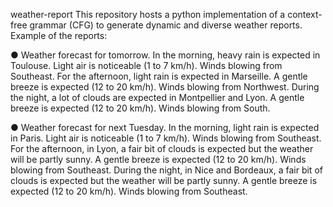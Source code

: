 weather-report
This repository hosts a python implementation of a context-free grammar (CFG) to generate dynamic and diverse weather reports. Example of the reports:

● Weather forecast for tomorrow. In the morning, heavy rain is expected in Toulouse. Light air is noticeable (1 to 7 km/h). Winds blowing from Southeast. For the afternoon, light rain is expected in Marseille. A gentle breeze is expected (12 to 20 km/h). Winds blowing from Northwest. During the night, a lot of clouds are expected in Montpellier and Lyon. A gentle breeze is expected (12 to 20 km/h). Winds blowing from South.

● Weather forecast for next Tuesday. In the morning, light rain is expected in Paris. Light air is noticeable (1 to 7 km/h). Winds blowing from Southeast. For the afternoon, in Lyon, a fair bit of clouds is expected but the weather will be partly sunny. A gentle breeze is expected (12 to 20 km/h). Winds blowing from Southeast. During the night, in Nice and Bordeaux, a fair bit of clouds is expected but the weather will be partly sunny. A gentle breeze is expected (12 to 20 km/h). Winds blowing from Southeast.
